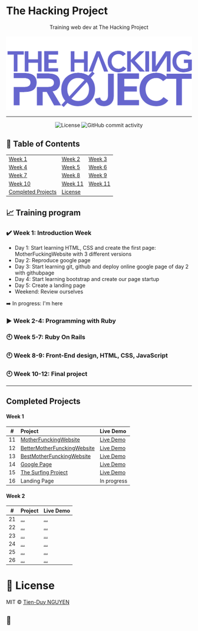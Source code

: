 # The Hacking Project

<p align="center">
Training web dev at The Hacking Project
<br><br>
  <img src="./thp-logo.png" alt="logo" />
</p>

---

<div align="center">
  <img src="https://img.shields.io/badge/Licence-MIT-green" alt="License">
  <img alt="GitHub commit activity" src="https://img.shields.io/github/commit-activity/y/tienduy-nguyen/thehackingproject">
</div>

## 📄 Table of Contents

|                                         |                     |                    |
| :-------------------------------------- | :------------------ | :----------------- |
| [Week 1](#week1)                        | [Week 2](#week2)    | [Week 3](#week3)   |
| [Week 4](#week4)                        | [Week 5](#week5)    | [Week 6](#week6)   |
| [Week 7](#week7)                        | [Week 8](#week8)    | [Week 9](#week9)   |
| [Week 10](#week10)                      | [Week 11](#week11)  | [Week 11](#week12) |
| [Completed Projects](#completeprojects) | [License](#license) |                    |

## :chart_with_upwards_trend: Training program

<a name="week1"></a>

### :heavy_check_mark: Week 1: Introduction Week

- Day 1: Start learning HTML, CSS and create the first page: MotherFuckingWebsite with 3 different versions
- Day 2: Reproduce google page
- Day 3: Start learning git, github and deploy online google page of day 2 with githubpage
- Day 4: Start learning bootstrap and create our page startup
- Day 5: Create a landing page
- Weekend: Review ourselves

:arrow_right: In progress: I'm here

<a name="week2"></a>

### :arrow_forward: Week 2-4: Programming with Ruby

<a name="week5"></a>

### :clock10: Week 5-7: Ruby On Rails

<a name="week8"></a>

### :clock10: Week 8-9: Front-End design, HTML, CSS, JavaScript

<a name="week10"></a>

### :clock10: Week 10-12: Final project

---

<a name="completedprojects"></a>

## Completed Projects

#### Week 1
|   #   | Project                                                                                             | Live Demo                                                                                            |
| :---: | :-------------------------------------------------------------------------------------------------- | :--------------------------------------------------------------------------------------------------- |
|  11   | [MotherFunckingWebsite](https://github.com/tienduy-nguyen/thehackingproject/tree/master/day1)       | [Live Demo](https://adev42.xyz/thehackingproject/day1/MotherfuckingWebsite.html)                     |
|  12   | [BetterMotherFunckingWebsite](https://github.com/tienduy-nguyen/thehackingproject/tree/master/day1) | [Live Demo](https://tienduy-nguyen.github.io/thehackingproject/day1/BetterMotherFuckingWebsite.html) |
|  13   | [BestMotherFunckingWebsite](https://github.com/tienduy-nguyen/thehackingproject/tree/master/day1)   | [Live Demo](https://tienduy-nguyen.github.io/thehackingproject/day1/BestMotherFuckingWebsite.html)   |
|  14   | [Google Page](https://github.com/tienduy-nguyen/thehackingproject/tree/master/day2)                 | [Live Demo](https://tienduy-nguyen.github.io/thehackingproject/day2/index.html)                      |
|  15   | [The Surfing Project](https://github.com/tienduy-nguyen/thehackingproject/tree/master/day4)         | [Live Demo](https://tienduy-nguyen.github.io/thehackingproject/day4/index.html)                      |
|  16   | Landing Page                                                                                        | In progress                                                                                          |


#### Week 2
|   #   | Project | Live Demo |
| :---: | :------ | :-------- |
|  21   | [...]() | [...]()   |
|  22   | [...]() | [...]()   |
|  23   | [...]() | [...]()   |
|  24   | [...]() | [...]()   |
|  25   | [...]() | [...]()   |
|  26   | [...]() | [...]()   |



<a name="license"></a>

# 📃 License

MIT © [Tien-Duy NGUYEN](https://github.com/tienduy-nguyen)

## :baby_chick:
